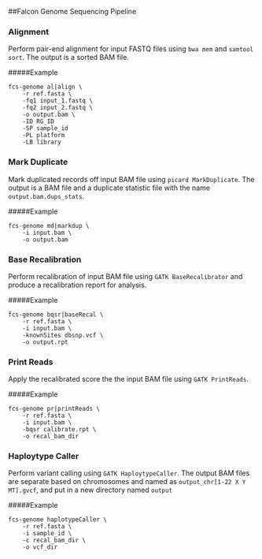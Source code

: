 ##Falcon Genome Sequencing Pipeline

### Alignment
Perform pair-end alignment for input FASTQ files using `bwa mem` and `samtool sort`. 
The output is a sorted BAM file. 

#####Example
```
fcs-genome al|align \
    -r ref.fasta \
    -fq1 input_1.fastq \
    -fq2 input_2.fastq \
    -o output.bam \
    -ID RG_ID
    -SP sample_id
    -PL platform
    -LB library
```

### Mark Duplicate
Mark duplicated records off input BAM file using `picard MarkDuplicate`. The output 
is a BAM file and a duplicate statistic file with the name `output.bam.dups_stats`.

#####Example
```
fcs-genome md|markdup \
    -i input.bam \
    -o output.bam
```

### Base Recalibration
Perform recalibration of input BAM file using `GATK BaseRecalibrator` and produce a 
recalibration report for analysis. 

#####Example
```
fcs-genome bqsr|baseRecal \
    -r ref.fasta \
    -i input.bam \
    -knownSites dbsnp.vcf \
    -o output.rpt
```

### Print Reads
Apply the recalibrated score the the input BAM file using `GATK PrintReads`. 

#####Example
```
fcs-genome pr|printReads \
    -r ref.fasta \
    -i input.bam \
    -bqsr calibrate.rpt \
    -o recal_bam_dir
```

### Haploytype Caller
Perform variant calling using `GATK HaploytypeCaller`. The output BAM files are 
separate based on chromosomes and named as `output_chr[1-22 X Y MT].gvcf`, and 
put in a new directory named `output`

#####Example
```
fcs-genome haplotypeCaller \
    -r ref.fasta \
    -i sample_id \
    -c recal_bam_dir \
    -o vcf_dir
```
